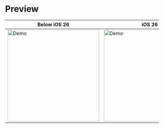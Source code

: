 # Preview

| Below iOS 26 | iOS 26 |
|------------|----------------|
|<img src="./below ios 26.gif" alt="Demo" width="300"/>|<img src="./ios 26.gif" alt="Demo" width="300"/>|